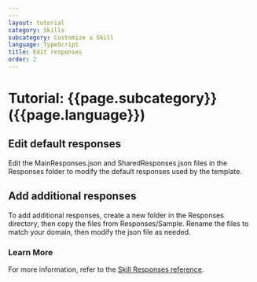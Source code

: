 ```yaml
---
---
layout: tutorial
category: Skills
subcategory: Customize a Skill
language: TypeScript
title: Edit responses
order: 2
---
```


# Tutorial: {{page.subcategory}} ({{page.language}})

## Edit default responses
Edit the MainResponses.json and SharedResponses.json files in the Responses folder to modify the default responses used by the template.

## Add additional responses
To add additional responses, create a new folder in the Responses directory, then copy the files from Responses/Sample. Rename the files to match your domain, then modify the json file as needed. 

### Learn More
For more information, refer to the [Skill Responses reference]({{site.baseurl}}/reference/skills/responses).